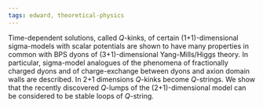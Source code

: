```yaml
---
tags: edward, theoretical-physics
---
```

Time-dependent solutions, called *Q*-kinks, of certain (1+1)-dimensional sigma-models with scalar potentials are shown to have many properties in common with BPS dyons of (3+1)-dimensional Yang-Mills/Higgs theory. In particular, sigma-model analogues of the phenomena of fractionally charged dyons and of charge-exchange between dyons and axion domain walls are described. In 2+1 dimensions *Q*-kinks become *Q*-strings. We show that the recently discovered *Q*-lumps of the (2+1)-dimensional model can be considered to be stable loops of *Q*-string.
